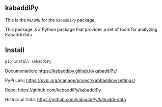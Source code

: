 ## kabaddiPy 


This is the `README` for the `kabaddiPy` package. 

This package is a Python package that provides a set of tools for analyzing Kabaddi data. 

## Install

```sh
pip install kabaddiPy
```


Documentation: https://kabaddipy.github.io/kabaddiPy/

PyPi Link: https://pypi.org/manage/project/kabbaddipy/settings/

Repo: https://github.com/kabaddiPy/kabaddiPy

Historical Data: https://github.com/kabaddiPy/kabaddi-data



<!--

**Here are some ideas to get you started:**

🙋‍♀️ A short introduction - what is your organization all about?
🌈 Contribution guidelines - how can the community get involved?
👩‍💻 Useful resources - where can the community find your docs? Is there anything else the community should know?
🍿 Fun facts - what does your team eat for breakfast?
🧙 Remember, you can do mighty things with the power of [Markdown](https://docs.github.com/github/writing-on-github/getting-started-with-writing-and-formatting-on-github/basic-writing-and-formatting-syntax)
-->
